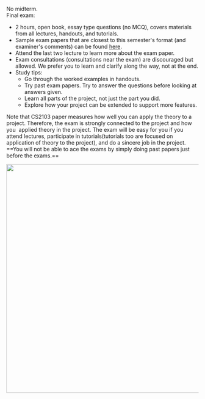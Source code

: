 No midterm.  
Final exam:

*   2 hours, open book, essay type questions (no MCQ), covers materials from all lectures, handouts, and tutorials.
*   Sample exam papers that are closest to this semester's format (and examiner's comments) can be found [here](../files/exampapers/).
*   Attend the last two lecture to learn more about the exam paper.
*   Exam consultations (consultations near the exam) are discouraged but allowed. We prefer you to learn and clarify along the way, not at the end.
*   Study tips:
    *   Go through the worked examples in handouts.
    *   Try past exam papers. Try to answer the questions before looking at answers given.
    *   Learn all parts of the project, not just the part you did.
    *   Explore how your project can be extended to support more features.  

Note that CS2103 paper measures how well you can apply the theory to a project. Therefore, the exam is strongly connected to the project and how you  applied theory in the project. The exam will be easy for you if you attend lectures, participate in tutorials(tutorials too are focused on application of theory to the project), and do a sincere job in the project. ==You will not be able to ace the exams by simply doing past papers just before the exams.==

<img src="{{baseUrl}}/handbook/images/exam connected to project.png" width="600"/>
